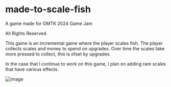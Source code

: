 # made-to-scale-fish
 A game made for GMTK 2024 Game Jam

 All Rights Reserved.

 This game is an incremental game where the player scales fish. The player collects scales and money to spend on upgrades. Over time the scales take more pressed to collect, this is ofset by upgrades.

 In the case that I continue to work on this game, I plan on adding rare scales that have various effects.

![image](https://github.com/user-attachments/assets/7481ceb6-0ba9-46f7-b04e-04f18d2710db)
 
